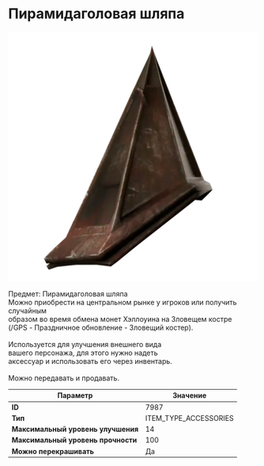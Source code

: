 # Пирамидаголовая шляпа

![Item Image](../img/7987.webp?raw=true)

Предмет: Пирамидаголовая шляпа<br>Можно приобрести на центральном рынке у игроков или получить случайным<br>образом во время обмена монет Хэллоуина на Зловещем костре<br>(/GPS - Праздничное обновление - Зловещий костер).<br><br>Используется для улучшения внешнего вида<br>вашего персонажа, для этого нужно надеть<br>аксессуар и использовать его через инвентарь.<br><br>Можно передавать и продавать.


| Параметр | Значение |
|----------|----------|
| **ID** | 7987 |
| **Тип** | ITEM_TYPE_ACCESSORIES |
| **Максимальный уровень улучшения** | 14 |
| **Максимальный уровень прочности** | 100 |
| **Можно перекрашивать** | Да |

